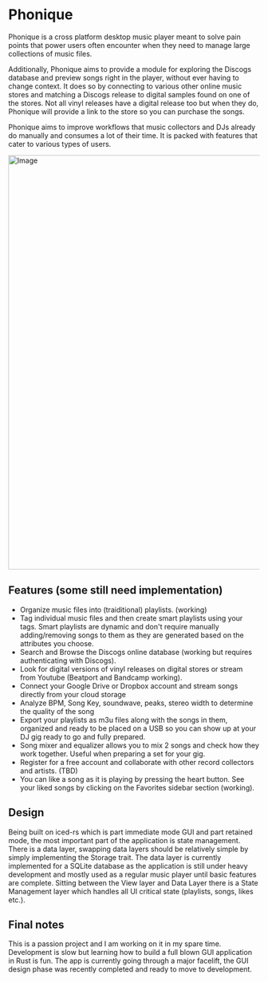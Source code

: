 # Phonique
Phonique is a cross platform desktop music player meant to solve pain points that power users often encounter when they need to manage large collections of music files.

Additionally, Phonique aims to provide a module for exploring the Discogs database and preview songs right in the player, without ever having to change context. It does so by connecting to various other online music stores and matching a Discogs release to digital samples found on one of the stores. Not all vinyl releases have a digital release too but when they do, Phonique will provide a link to the store so you can purchase the songs.

Phonique aims to improve workflows that music collectors and DJs already do manually and consumes a lot of their time. It is packed with features that cater to various types of users.

<img width="1295" height="831" alt="Image" src="https://github.com/user-attachments/assets/d96ac22f-3f43-48a1-b21a-8e9d8970398b" />

## Features (some still need implementation)
- Organize music files into (traiditional) playlists. (working)
- Tag individual music files and then create smart playlists using your tags. Smart playlists are dynamic and don't require manually adding/removing songs to them as they are generated based on the attributes you choose.
- Search and Browse the Discogs online database (working but requires authenticating with Discogs).
- Look for digital versions of vinyl releases on digital stores or stream from Youtube (Beatport and Bandcamp working).
- Connect your Google Drive or Dropbox account and stream songs directly from your cloud storage
- Analyze BPM, Song Key, soundwave, peaks, stereo width to determine the quality of the song
- Export your playlists as m3u files along with the songs in them, organized and ready to be placed on a USB so you can show up at your DJ gig ready to go and fully prepared.
- Song mixer and equalizer allows you to mix 2 songs and check how they work together. Useful when preparing a set for your gig.
- Register for a free account and collaborate with other record collectors and artists. (TBD)
- You can like a song as it is playing by pressing the heart button. See your liked songs by clicking on the Favorites sidebar section (working).

## Design
Being built on iced-rs which is part immediate mode GUI and part retained mode, the most important part of the application is state management. There is a data layer, swapping data layers should be relatively simple by simply implementing the Storage trait. The data layer is currently implemented for a SQLite database as the application is  still under heavy development and mostly used as a regular music player until basic features are complete. Sitting between the View layer and Data Layer there is a State Management layer which handles all UI critical state (playlists, songs, likes etc.).

## Final notes
This is a passion project and I am working on it in my spare time. Development is slow but learning how to build a full blown GUI application in Rust is fun. The app is currently going through a major facelift, the GUI design phase was recently completed and ready to move to development.
